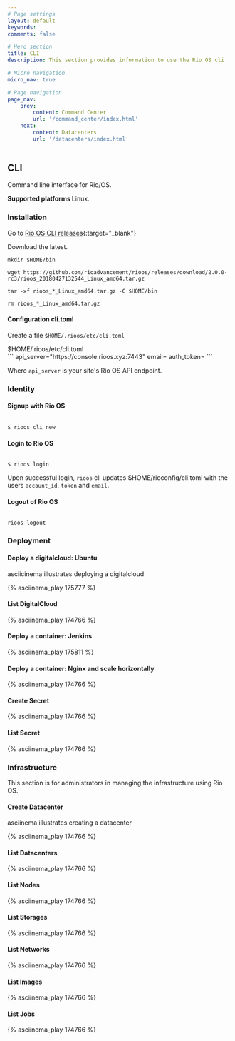 ```yaml
---
# Page settings
layout: default
keywords:
comments: false

# Hero section
title: CLI
description: This section provides information to use the Rio OS cli

# Micro navigation
micro_nav: true

# Page navigation
page_nav:
    prev:
        content: Command Center
        url: '/command_center/index.html'
    next:
        content: Datacenters
        url: '/datacenters/index.html'
---
```


## CLI

Command line interface for Rio/OS.

<div class="callout callout--warning">
    <p><strong>Supported platforms </strong> Linux.</p>
</div>

### Installation

Go to [Rio OS CLI releases](https://github.com/rioadvancement/rioos/releases){:target="_blank"}

Download  the latest. 

```
mkdir $HOME/bin

wget https://github.com/rioadvancement/rioos/releases/download/2.0.0-rc3/rioos_20180427132544_Linux_amd64.tar.gz

tar -xf rioos_*_Linux_amd64.tar.gz -C $HOME/bin

rm rioos_*_Linux_amd64.tar.gz

```

#### Configuration cli.toml

Create a file `$HOME/.rioos/etc/cli.toml`

<div class="example">
    $HOME/.rioos/etc/cli.toml
</div>
```
api_server="https://console.rioos.xyz:7443"
email=
auth_token=
```

Where `api_server` is your site's  Rio OS API endpoint.

###  Identity

#### Signup with Rio OS


```

$ rioos cli new

```

#### Login to Rio OS


```

$ rioos login

```

Upon successful login, `rioos` cli updates $HOME/rioconfig/cli.toml with the users  `account_id`, `token` and `email`.


#### Logout of Rio OS

```

rioos logout

```

### Deployment

#### Deploy a digitalcloud: Ubuntu

asciicinema illustrates deploying a digitalcloud
<div class="example">    
</div>
{% asciinema_play 175777 %}


#### List DigitalCloud

<div class="example">    
</div>
{% asciinema_play 174766 %}

#### Deploy a container: Jenkins

<div class="example">    
</div>
{% asciinema_play 175811 %}


#### Deploy a container: Nginx and scale horizontally

<div class="example">    
</div>
{% asciinema_play 174766 %}


#### Create Secret

<div class="example">    
</div>
{% asciinema_play 174766 %}


#### List Secret

<div class="example">    
</div>
{% asciinema_play 174766 %}

### Infrastructure

This section is for administrators in managing the infrastructure using Rio OS.

#### Create Datacenter

asciinema illustrates creating a datacenter
<div class="example">    
</div>
{% asciinema_play 174766 %}


#### List Datacenters

<div class="example">    
</div>
{% asciinema_play 174766 %}


#### List Nodes

<div class="example">    
</div>
{% asciinema_play 174766 %}


#### List Storages

<div class="example">    
</div>
{% asciinema_play 174766 %}


#### List Networks

<div class="example">    
</div>
{% asciinema_play 174766 %}

#### List Images

<div class="example">    
</div>
{% asciinema_play 174766 %}

#### List Jobs

<div class="example">    
</div>
{% asciinema_play 174766 %}








